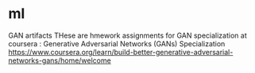 # ml
GAN artifacts
THese are hmework assignments for  GAN  specialization at coursera :
Generative Adversarial Networks (GANs) Specialization
https://www.coursera.org/learn/build-better-generative-adversarial-networks-gans/home/welcome
